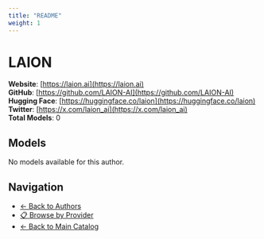 ```yaml
---
title: "README"
weight: 1
---
```

# LAION

**Website**: [https://laion.ai](https://laion.ai)  
**GitHub**: [https://github.com/LAION-AI](https://github.com/LAION-AI)  
**Hugging Face**: [https://huggingface.co/laion](https://huggingface.co/laion)  
**Twitter**: [https://x.com/laion_ai](https://x.com/laion_ai)  
**Total Models**: 0

## Models

No models available for this author.

## Navigation

- [← Back to Authors](../README.md)
- [📋 Browse by Provider](../../providers/README.md)
- [← Back to Main Catalog](../../README.md)
